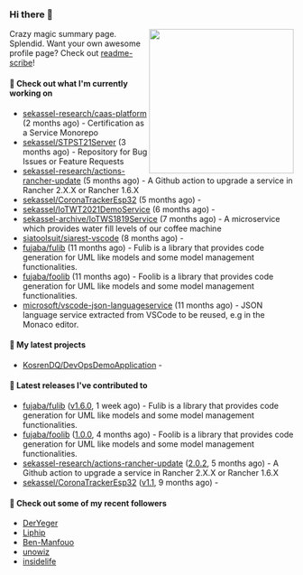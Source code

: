 ### Hi there 👋

<img align="right" src="https://github.com/KosrenDQ.png?size=512" width="256">

Crazy magic summary page. Splendid.
Want your own awesome profile page? Check out [readme-scribe](https://github.com/muesli/readme-scribe)!

#### 👷 Check out what I'm currently working on

- [sekassel-research/caas-platform](https://github.com/sekassel-research/caas-platform) (2 months ago) - Certification as a Service Monorepo
- [sekassel/STPST21Server](https://github.com/sekassel/STPST21Server) (3 months ago) - Repository for Bug Issues or Feature Requests
- [sekassel-research/actions-rancher-update](https://github.com/sekassel-research/actions-rancher-update) (5 months ago) - A Github action to upgrade a service in Rancher 2.X.X or Rancher 1.6.X
- [sekassel/CoronaTrackerEsp32](https://github.com/sekassel/CoronaTrackerEsp32) (5 months ago) - 
- [sekassel/IoTWT2021DemoService](https://github.com/sekassel/IoTWT2021DemoService) (6 months ago) - 
- [sekassel-archive/IoTWS1819Service](https://github.com/sekassel-archive/IoTWS1819Service) (7 months ago) - A microservice which provides water fill levels of our coffee machine
- [siatoolsuit/siarest-vscode](https://github.com/siatoolsuit/siarest-vscode) (8 months ago) - 
- [fujaba/fulib](https://github.com/fujaba/fulib) (11 months ago) - Fulib is a library that provides code generation for UML like models and some model management functionalities.
- [fujaba/foolib](https://github.com/fujaba/foolib) (11 months ago) - Foolib is a library that provides code generation for UML like models and some model management functionalities.
- [microsoft/vscode-json-languageservice](https://github.com/microsoft/vscode-json-languageservice) (11 months ago) - JSON language service extracted from VSCode to be reused, e.g in the Monaco editor.

#### 🌱 My latest projects

- [KosrenDQ/DevOpsDemoApplication](https://github.com/KosrenDQ/DevOpsDemoApplication) - 

#### 🔭 Latest releases I've contributed to

- [fujaba/fulib](https://github.com/fujaba/fulib) ([v1.6.0](https://github.com/fujaba/fulib/releases/tag/v1.6.0), 1 week ago) - Fulib is a library that provides code generation for UML like models and some model management functionalities.
- [fujaba/foolib](https://github.com/fujaba/foolib) ([1.0.0](https://github.com/fujaba/foolib/releases/tag/1.0.0), 4 months ago) - Foolib is a library that provides code generation for UML like models and some model management functionalities.
- [sekassel-research/actions-rancher-update](https://github.com/sekassel-research/actions-rancher-update) ([2.0.2](https://github.com/sekassel-research/actions-rancher-update/releases/tag/2.0.2), 5 months ago) - A Github action to upgrade a service in Rancher 2.X.X or Rancher 1.6.X
- [sekassel/CoronaTrackerEsp32](https://github.com/sekassel/CoronaTrackerEsp32) ([v1.1](https://github.com/sekassel/CoronaTrackerEsp32/releases/tag/v1.1), 9 months ago) - 

#### 👯 Check out some of my recent followers

- [DerYeger](https://github.com/DerYeger)
- [Liphip](https://github.com/Liphip)
- [Ben-Manfouo](https://github.com/Ben-Manfouo)
- [unowiz](https://github.com/unowiz)
- [insidelife](https://github.com/insidelife)
